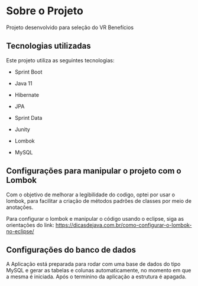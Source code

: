 
# Sobre o Projeto

Projeto desenvolvido para seleção do VR Benefícios

## Tecnologias utilizadas

Este projeto utiliza as seguintes tecnologias:

- Sprint Boot

- Java 11

- Hibernate

- JPA

- Sprint Data

- Junity

- Lombok

- MySQL


## Configurações para manipular o projeto com o Lombok

Com o objetivo de melhorar a legibilidade do codigo, optei por usar o lombok, para facilitar a criação de métodos padrões  de classes por meio de anotações.

Para configurar o lombok e manipular o código usando o eclipse, siga as orientações do link: https://dicasdejava.com.br/como-configurar-o-lombok-no-eclipse/

## Configurações do banco de dados

A Aplicação está preparada para rodar com uma base de dados do tipo MySQL e gerar as tabelas e colunas automaticamente, no momento em que a mesma é iniciada. 
Após o terminino da aplicação a estrutura é apagada.
